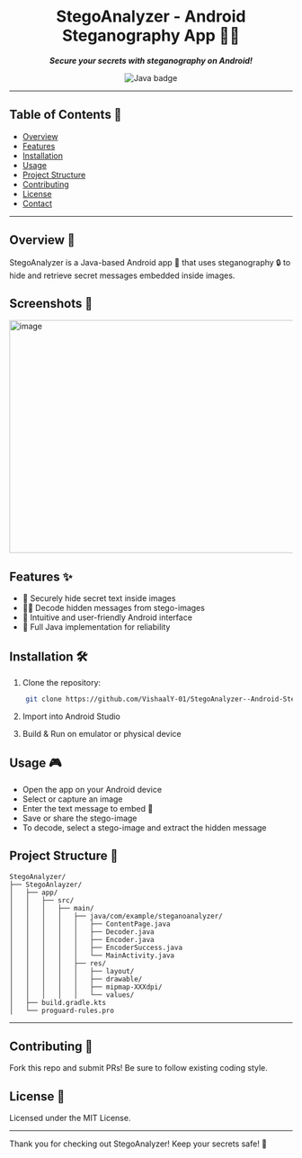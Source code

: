 
<div align="center">  

# StegoAnalyzer - Android Steganography App 🔐📱

***Secure your secrets with steganography on Android!***

<span>
  <img src="https://img.shields.io/badge/Java-100%25-red?style=for-the-badge&logo=java&logoColor=white" alt="Java badge" />
</span>

---

</div>

## Table of Contents 📑

- [Overview](#overview)
- [Features](#features)
- [Installation](#installation)
- [Usage](#usage)
- [Project Structure](#project-structure)
- [Contributing](#contributing)
- [License](#license)
- [Contact](#contact)

---

## Overview 👀

StegoAnalyzer is a Java-based Android app 📱 that uses steganography 🔒 to hide and retrieve secret messages embedded inside images.

## Screenshots 📜

<img align="center" width="1132" height="414" alt="image" src="https://github.com/user-attachments/assets/87d044b2-1830-4204-ab9e-d93c333bf2e1" />

## Features ✨

- 🔐 Securely hide secret text inside images
- 🕵️‍♂️ Decode hidden messages from stego-images
- 🎨 Intuitive and user-friendly Android interface
- 🚀 Full Java implementation for reliability

## Installation 🛠️

1. Clone the repository:

```bash
    git clone https://github.com/VishaalY-01/StegoAnalyzer--Android-Steganography-App-.git
```

2. Import into Android Studio

3. Build & Run on emulator or physical device

## Usage 🎮

- Open the app on your Android device
- Select or capture an image
- Enter the text message to embed 🔡
- Save or share the stego-image
- To decode, select a stego-image and extract the hidden message

## Project Structure 📂

```
StegoAnalyzer/
├── StegoAnlayzer/
│   ├── app/
│   │   ├── src/
│   │   │   ├── main/
│   │   │   │   ├── java/com/example/steganoanalyzer/
│   │   │   │   │   ├── ContentPage.java
│   │   │   │   │   ├── Decoder.java
│   │   │   │   │   ├── Encoder.java
│   │   │   │   │   ├── EncoderSuccess.java
│   │   │   │   │   └── MainActivity.java
│   │   │   │   ├── res/
│   │   │   │   │   ├── layout/
│   │   │   │   │   ├── drawable/
│   │   │   │   │   ├── mipmap-XXXdpi/
│   │   │   │   │   └── values/
│   ├── build.gradle.kts
│   └── proguard-rules.pro
```

---

## Contributing 🤝

Fork this repo and submit PRs! Be sure to follow existing coding style.

## License 📜

Licensed under the MIT License.

---


Thank you for checking out StegoAnalyzer! Keep your secrets safe! 🔏

